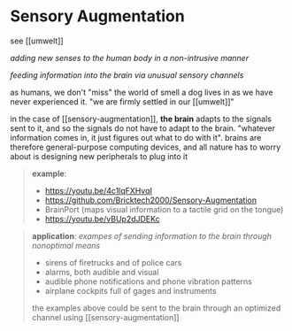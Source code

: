 # Sensory Augmentation

see [[umwelt]]

_adding new senses to the human body in a non-intrusive manner_

_feeding information into the brain via unusual sensory channels_

as humans, we don't "miss" the world of smell a dog lives in as we have never experienced it. "we are firmly settled in our [[umwelt]]"

in the case of [[sensory-augmentation]], **the brain** adapts to the signals sent to it, and so the signals do not have to adapt to the brain. "whatever information comes in, it just figures out what to do with it". brains are therefore general-purpose computing devices, and all nature has to worry about is designing new peripherals to plug into it

> **example**:
>
> - <https://youtu.be/4c1lqFXHvqI>
> - <https://github.com/Bricktech2000/Sensory-Augmentation>
> - BrainPort (maps visual information to a tactile grid on the tongue)
> - <https://youtu.be/vBUp2dJDEKc>

> **application**: _exampes of sending information to the brain through nonoptimal means_
>
> - sirens of firetrucks and of police cars
> - alarms, both audible and visual
> - audible phone notifications and phone vibration patterns
> - airplane cockpits full of gages and instruments
>
> the examples above could be sent to the brain through an optimized channel using [[sensory-augmentation]]
